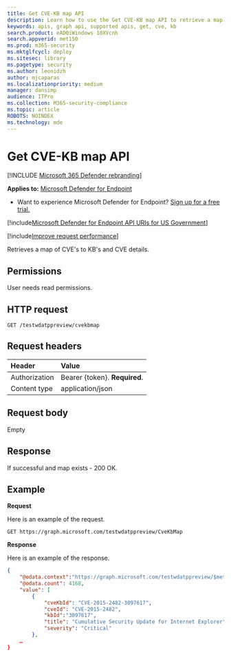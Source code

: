 ```yaml
---
title: Get CVE-KB map API
description: Learn how to use the Get CVE-KB map API to retrieve a map of CVE's to KB's and CVE details in Microsoft Defender for Endpoint.
keywords: apis, graph api, supported apis, get, cve, kb
search.product: eADQiWindows 10XVcnh
search.appverid: met150
ms.prod: m365-security
ms.mktglfcycl: deploy
ms.sitesec: library
ms.pagetype: security
ms.author: leonidzh
author: mjcaparas
ms.localizationpriority: medium
manager: dansimp
audience: ITPro
ms.collection: M365-security-compliance
ms.topic: article
ROBOTS: NOINDEX
ms.technology: mde
---
```


# Get CVE-KB map API

[!INCLUDE [Microsoft 365 Defender rebranding](../../includes/microsoft-defender.md)]


**Applies to:** [Microsoft Defender for Endpoint](https://go.microsoft.com/fwlink/p/?linkid=2146631)

- Want to experience Microsoft Defender for Endpoint? [Sign up for a free trial.](https://www.microsoft.com/microsoft-365/windows/microsoft-defender-atp?ocid=docs-wdatp-exposedapis-abovefoldlink) 

[!include[Microsoft Defender for Endpoint API URIs for US Government](../../includes/microsoft-defender-api-usgov.md)]

[!include[Improve request performance](../../includes/improve-request-performance.md)]

Retrieves a map of CVE's to KB's and CVE details.

## Permissions
User needs read permissions.

## HTTP request
```
GET /testwdatppreview/cvekbmap
```

## Request headers

Header | Value 
:---|:---
Authorization | Bearer {token}. **Required**.
Content type | application/json

## Request body
Empty

## Response
If successful and map exists - 200 OK.

## Example

**Request**

Here is an example of the request.

```http
GET https://graph.microsoft.com/testwdatppreview/CveKbMap
```

**Response**

Here is an example of the response.

```json
{
    "@odata.context":"https://graph.microsoft.com/testwdatppreview/$metadata#CveKbMap",
    "@odata.count": 4168,
    "value": [
        {
            "cveKbId": "CVE-2015-2482-3097617",
            "cveId": "CVE-2015-2482",
            "kbId":"3097617",
            "title": "Cumulative Security Update for Internet Explorer",
            "severity": "Critical"
        },
    …
}

```
